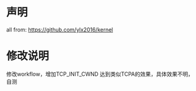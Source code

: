 # 声明
all from: https://github.com/ylx2016/kernel

# 修改说明
修改workflow，增加TCP_INIT_CWND
达到类似TCPA的效果，具体效果不明，自测

